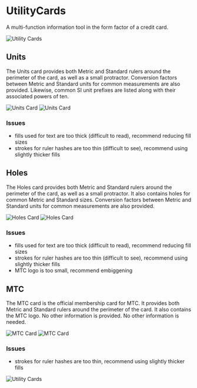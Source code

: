# UtilityCards
A multi-function information tool in the form factor of a credit card.

![Utility Cards](photos/UtilityCard_teaser.jpg)

## Units
The Units card provides both Metric and Standard rulers around the perimeter of the card, as well as a small protractor. Conversion factors between Metric and Standard units for common measurements are also provided. Likewise, common SI unit prefixes are listed along with their associated powers of ten.

![Units Card](photos/UtilityCard_units.png)
![Units Card](photos/UtilityCard_units.jpg)

### Issues
- fills used for text are too thick (difficult to read), recommend reducing fill sizes
- strokes for ruler hashes are too thin (difficult to see), recommend using slightly thicker fills


## Holes
The Holes card provides both Metric and Standard rulers around the perimeter of the card, as well as a small protractor. It also contains holes for common Metric and Standard sizes. Conversion factors between Metric and Standard units for common measurements are also provided.

![Holes Card](photos/UtilityCard_holes.png)
![Holes Card](photos/UtilityCard_holes.jpg)

### Issues
- fills used for text are too thick (difficult to read), recommend reducing fill sizes
- strokes for ruler hashes are too thin (difficult to see), recommend using slightly thicker fills
- MTC logo is too small, recommend embiggening


## MTC
The MTC card is the official membership card for MTC. It provides both Metric and Standard rulers around the perimeter of the card. It also contains the MTC logo. No other information is provided. No other information is needed.

![MTC Card](photos/UtilityCard_mtc.png)
![MTC Card](photos/UtilityCard_mtc.jpg)

### Issues
- strokes for ruler hashes are too thin, recommend using slightly thicker fills

![Utility Cards](photos/UtilityCard_teaser2.jpg)